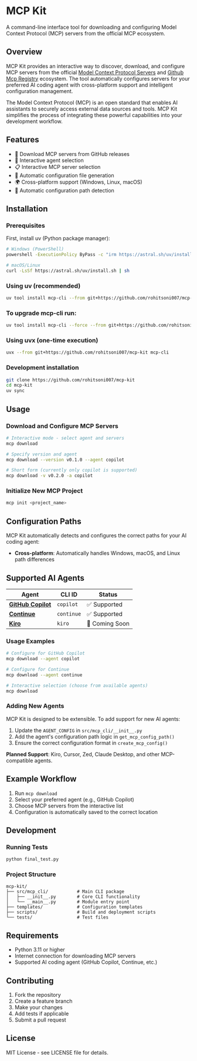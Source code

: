 # MCP Kit

A command-line interface tool for downloading and configuring Model Context Protocol (MCP) servers from the official MCP ecosystem.

## Overview

MCP Kit provides an interactive way to discover, download, and configure MCP servers from the official [Model Context Protocol Servers](https://github.com/modelcontextprotocol/servers) and [Github Mcp Registry](https://github.com/mcp) ecosystem. The tool automatically configures servers for your preferred AI coding agent with cross-platform support and intelligent configuration management.

The Model Context Protocol (MCP) is an open standard that enables AI assistants to securely access external data sources and tools. MCP Kit simplifies the process of integrating these powerful capabilities into your development workflow.

## Features

- 🚀 Download MCP servers from GitHub releases
- 🎯 Interactive agent selection
- 📋 Interactive MCP server selection
- 🔧 Automatic configuration file generation
- 🌍 Cross-platform support (Windows, Linux, macOS)
- 📁 Automatic configuration path detection

## Installation

### Prerequisites

First, install uv (Python package manager):

```bash
# Windows (PowerShell)
powershell -ExecutionPolicy ByPass -c "irm https://astral.sh/uv/install.ps1 | iex"

# macOS/Linux
curl -LsSf https://astral.sh/uv/install.sh | sh
```

### Using uv (recommended)

```bash
uv tool install mcp-cli --from git+https://github.com/rohitsoni007/mcp-kit
```

### To upgrade mcp-cli run:
```bash
uv tool install mcp-cli --force --from git+https://github.com/rohitsoni007/mcp-kit
```

### Using uvx (one-time execution)

```bash
uvx --from git+https://github.com/rohitsoni007/mcp-kit mcp-cli
```

### Development installation

```bash
git clone https://github.com/rohitsoni007/mcp-kit
cd mcp-kit
uv sync
```

## Usage

### Download and Configure MCP Servers

```bash
# Interactive mode - select agent and servers
mcp download

# Specify version and agent
mcp download --version v0.1.0 --agent copilot

# Short form (currently only copilot is supported)
mcp download -v v0.2.0 -a copilot
```

### Initialize New MCP Project

```bash
mcp init <project_name>
```

## Configuration Paths

MCP Kit automatically detects and configures the correct paths for your AI coding agent:

- **Cross-platform**: Automatically handles Windows, macOS, and Linux path differences

## Supported AI Agents

| Agent | CLI ID | Status |
|-------|--------|---------|
| **[GitHub Copilot](https://github.com/features/copilot)** | `copilot` | ✅ Supported |
| **[Continue](https://github.com/continuedev/continue)** | `continue` | ✅ Supported |
| **[Kiro](https://kiro.dev)** | `kiro` | 🚧 Coming Soon |

### Usage Examples

```bash
# Configure for GitHub Copilot
mcp download --agent copilot

# Configure for Continue
mcp download --agent continue

# Interactive selection (choose from available agents)
mcp download
```

### Adding New Agents

MCP Kit is designed to be extensible. To add support for new AI agents:

1. Update the `AGENT_CONFIG` in `src/mcp_cli/__init__.py`
2. Add the agent's configuration path logic in `get_mcp_config_path()`
3. Ensure the correct configuration format in `create_mcp_config()`

**Planned Support**: Kiro, Cursor, Zed, Claude Desktop, and other MCP-compatible agents. 


## Example Workflow

1. Run `mcp download`
2. Select your preferred agent (e.g., GitHub Copilot)
3. Choose MCP servers from the interactive list
4. Configuration is automatically saved to the correct location


## Development

### Running Tests

```bash
python final_test.py
```

### Project Structure

```
mcp-kit/
├── src/mcp_cli/           # Main CLI package
│   ├── __init__.py        # Core CLI functionality
│   └── __main__.py        # Module entry point
├── templates/             # Configuration templates
├── scripts/               # Build and deployment scripts
└── tests/                 # Test files
```

## Requirements

- Python 3.11 or higher
- Internet connection for downloading MCP servers
- Supported AI coding agent (GitHub Copilot, Continue, etc.)

## Contributing

1. Fork the repository
2. Create a feature branch
3. Make your changes
4. Add tests if applicable
5. Submit a pull request

## License

MIT License - see LICENSE file for details.